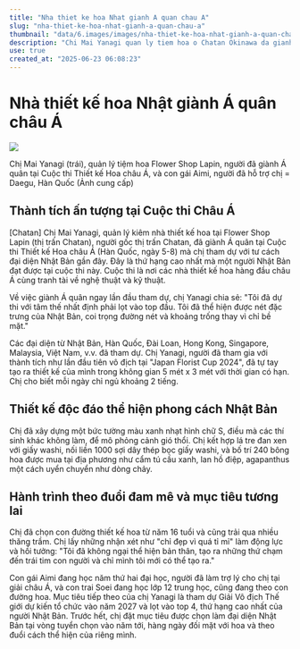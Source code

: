 ```yaml
---
title: "Nha thiet ke hoa Nhat gianh A quan chau A"
slug: "nha-thiet-ke-hoa-nhat-gianh-a-quan-chau-a"
thumbnail: "data/6.images/images/nha-thiet-ke-hoa-nhat-gianh-a-quan-chau-a.webp"
description: "Chi Mai Yanagi quan ly tiem hoa o Chatan Okinawa da gianh A quan tai Cuoc thi Thiet ke Hoa chau A lan dau tham du dat thu hang cao nhat cua nguoi Nhat Ban."
use: true
created_at: "2025-06-23 06:08:23"
---
```


# Nhà thiết kế hoa Nhật giành Á quân châu Á

![](/images/20250622-00000016-ryu-000-1-view.webp)

Chị Mai Yanagi (trái), quản lý tiệm hoa Flower Shop Lapin, người đã giành Á quân tại Cuộc thi Thiết kế Hoa châu Á, và con gái Aimi, người đã hỗ trợ chị = Daegu, Hàn Quốc (Ảnh cung cấp)

## Thành tích ấn tượng tại Cuộc thi Châu Á

[Chatan] Chị Mai Yanagi, quản lý kiêm nhà thiết kế hoa tại Flower Shop Lapin (thị trấn Chatan), người gốc thị trấn Chatan, đã giành Á quân tại Cuộc thi Thiết kế Hoa châu Á (Hàn Quốc, ngày 5-8) mà chị tham dự với tư cách đại diện Nhật Bản gần đây. Đây là thứ hạng cao nhất mà một người Nhật Bản đạt được tại cuộc thi này. Cuộc thi là nơi các nhà thiết kế hoa hàng đầu châu Á cùng tranh tài về nghệ thuật và kỹ thuật.

Về việc giành Á quân ngay lần đầu tham dự, chị Yanagi chia sẻ: "Tôi đã dự thi với tâm thế nhất định phải lọt vào top đầu. Tôi đã thể hiện được nét đặc trưng của Nhật Bản, coi trọng đường nét và khoảng trống thay vì chỉ bề mặt."

Các đại diện từ Nhật Bản, Hàn Quốc, Đài Loan, Hong Kong, Singapore, Malaysia, Việt Nam, v.v. đã tham dự. Chị Yanagi, người đã tham gia với thành tích như lần đầu tiên vô địch tại "Japan Florist Cup 2024", đã tự tay tạo ra thiết kế của mình trong không gian 5 mét x 3 mét với thời gian có hạn. Chị cho biết mỗi ngày chỉ ngủ khoảng 2 tiếng.

## Thiết kế độc đáo thể hiện phong cách Nhật Bản

Chị đã xây dựng một bức tường màu xanh nhạt hình chữ S, điều mà các thí sinh khác không làm, để mô phỏng cảnh gió thổi. Chị kết hợp lá tre đan xen với giấy washi, nối liền 1000 sợi dây thép bọc giấy washi, và bố trí 240 bông hoa được mua tại địa phương như cẩm tú cầu xanh, lan hồ điệp, agapanthus một cách uyển chuyển như dòng chảy.

## Hành trình theo đuổi đam mê và mục tiêu tương lai

Chị đã chọn con đường thiết kế hoa từ năm 16 tuổi và cũng trải qua nhiều thăng trầm. Chị lấy những nhận xét như "chỉ đẹp vì quá tỉ mỉ" làm động lực và hồi tưởng: "Tôi đã không ngại thể hiện bản thân, tạo ra những thứ chạm đến trái tim con người và chỉ mình tôi mới có thể tạo ra."

Con gái Aimi đang học năm thứ hai đại học, người đã làm trợ lý cho chị tại giải châu Á, và con trai Soei đang học lớp 12 trung học, cũng đang theo con đường hoa. Mục tiêu tiếp theo của chị Yanagi là tham dự Giải Vô địch Thế giới dự kiến tổ chức vào năm 2027 và lọt vào top 4, thứ hạng cao nhất của người Nhật Bản. Trước hết, chị đặt mục tiêu được chọn làm đại diện Nhật Bản tại vòng tuyển chọn vào năm tới, hàng ngày đối mặt với hoa và theo đuổi cách thể hiện của riêng mình.
